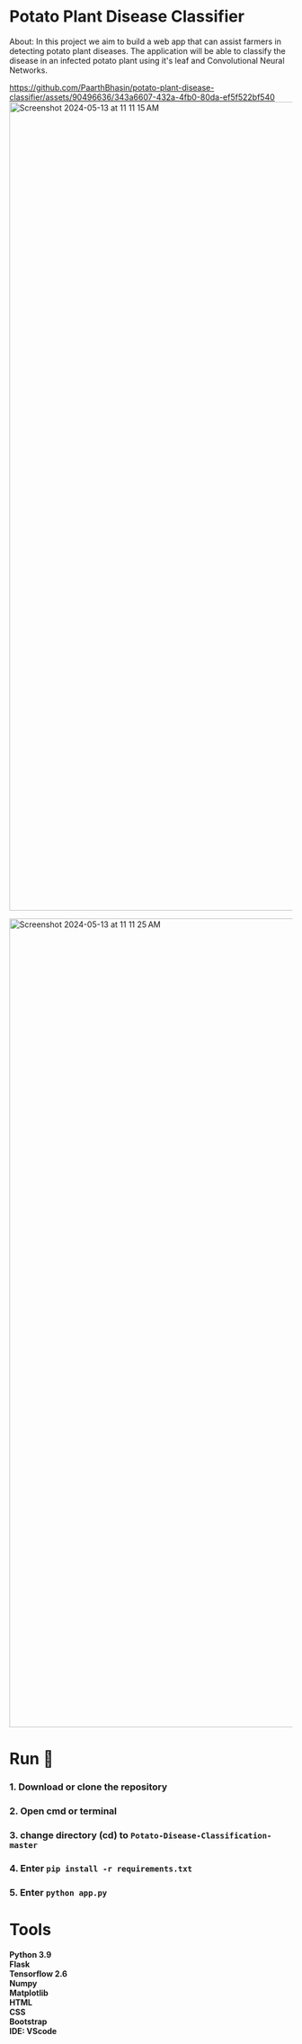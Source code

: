 # Potato Plant Disease Classifier
About: In this project we aim to build a web app that can assist farmers in detecting potato plant diseases. The application will be able to classify the disease in an infected potato plant using it's leaf and Convolutional Neural Networks.<br>



https://github.com/PaarthBhasin/potato-plant-disease-classifier/assets/90496636/343a6607-432a-4fb0-80da-ef5f522bf540   <br/>
<img width="1439" alt="Screenshot 2024-05-13 at 11 11 15 AM" src="https://github.com/PaarthBhasin/potato-plant-disease-classifier/assets/90496636/60c1608f-c65b-43c4-9ef9-da153c64db46">

<img width="1439" alt="Screenshot 2024-05-13 at 11 11 25 AM" src="https://github.com/PaarthBhasin/potato-plant-disease-classifier/assets/90496636/24f23bba-9db1-43dd-8eb5-ebffc2f5206d">



# Run 🎯
### 1. Download or clone the repository
### 2. Open cmd or terminal
### 3. change directory (cd) to `Potato-Disease-Classification-master`
### 4. Enter `pip install -r requirements.txt`
### 5. Enter `python app.py`

# Tools
**Python 3.9** <br>
**Flask**<br>
**Tensorflow 2.6**<br>
**Numpy**<br>
**Matplotlib**<br>
**HTML**<br>
**CSS**<br>
**Bootstrap**<br>
**IDE: VScode**<br>

